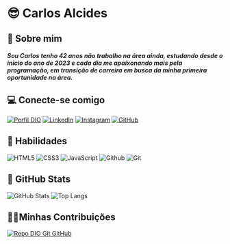 # 😎 Carlos Alcides
## 📌 Sobre mim
##### Sou Carlos tenho 42 anos não trabalho na área ainda, estudando desde o inicio do ano de 2023 e cada dia me apaixonando mais pela programação, em transição de carreira em busca da minha primeira oportunidade na área.

## 💻 Conecte-se comigo
[![Perfil DIO](https://img.shields.io/badge/-Meu%20Perfil%20na%20DIO-000?style=for-the-badge)](https://web.dio.me/users/cacaalcides7?tab=skill)
[![LinkedIn](https://img.shields.io/badge/LinkedIn-000?style=for-the-badge&logo=linkedin&logoColor=0E76A8)](https://www.linkedin.com/in/carlos-rodrigus1984/)
[![Instagram](https://img.shields.io/badge/Instagram-000?style=for-the-badge&logo=instagram)](https://www.instagram.com/0carlos012/)
[![GitHub](https://img.shields.io/badge/GitHub-000?style=for-the-badge&logo=github&logoColor=fff)](https://github.com/RodriguesCarlos01/)


## 📎 Habilidades
![HTML5](https://img.shields.io/badge/HTML5-000?style=for-the-badge&logo=html5)  ![CSS3](https://img.shields.io/badge/CSS3-000?style=for-the-badge&logo=css3&logoColor=264CE4)
![JavaScript](https://img.shields.io/badge/JavaScript-000?style=for-the-badge&logo=javascript)
![Github](https://img.shields.io/badge/Github-000?style=for-the-badge&logo=Github&logoColor=white)
![Git](https://img.shields.io/badge/Git-000?style=for-the-badge&logo=Git)

## 📖 GitHub Stats

![GitHub Stats](https://github-readme-stats.vercel.app/api?username=RodriguesCarlos01&theme=transparent&bg_color=000&border_color=30A3DC&show_icons=true&icon_color=30A3DC&title_color=E94D5F&text_color=FFF) ![Top Langs](https://github-readme-stats-git-masterrstaa-rickstaa.vercel.app/api/top-langs/?username=RodriguesCarlos01&bg_color=000&border_color=30A3DC&title_color=E94D5F&text_color=FFF)

## 🤝🏾Minhas Contribuições

[![Repo DIO Git GitHub](https://github-readme-stats.vercel.app/api/pin/?username=RodriguesCarlos01&repo=dio-lab-open-source&bg_color=000&border_color=30A3DC&show_icons=true&icon_color=30A3DC&title_color=E94D5F&text_color=FFF)](https://github.com/RodriguesCarlos01/dio-lab-open-source)
